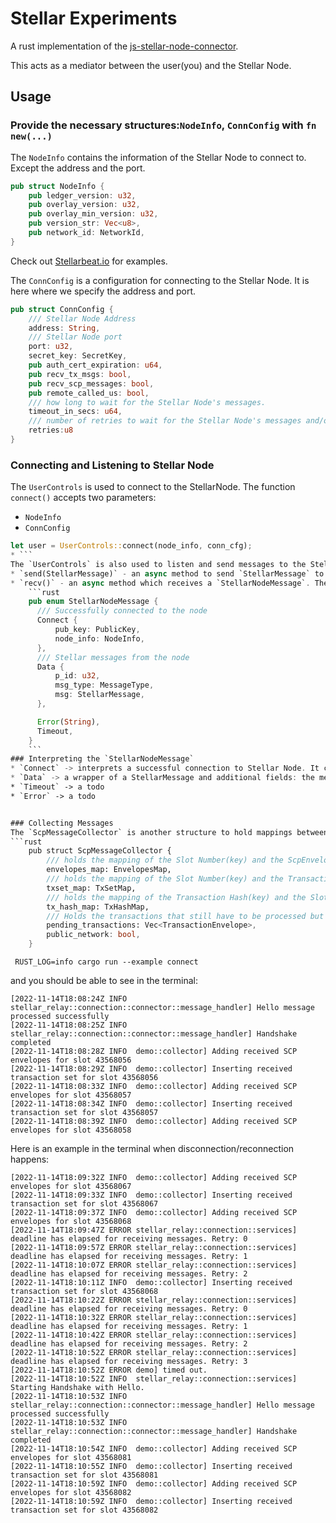 # Stellar Experiments

A rust implementation of the [js-stellar-node-connector](https://github.com/stellarbeat/js-stellar-node-connector).

This acts as a mediator between the user(you) and the Stellar Node.

## Usage
### Provide the necessary structures:`NodeInfo`, `ConnConfig` with `fn new(...)`
The `NodeInfo` contains the information of the Stellar Node to connect to. Except the address and the port.
```rust
pub struct NodeInfo {
    pub ledger_version: u32,
    pub overlay_version: u32,
    pub overlay_min_version: u32,
    pub version_str: Vec<u8>,
    pub network_id: NetworkId,
}
```
Check out [Stellarbeat.io](https://stellarbeat.io/) for examples.

The `ConnConfig` is a configuration for connecting to the Stellar Node. It is here where we specify the address and port.
```rust
pub struct ConnConfig {
    /// Stellar Node Address
    address: String,
    /// Stellar Node port
    port: u32,
    secret_key: SecretKey,
    pub auth_cert_expiration: u64,
    pub recv_tx_msgs: bool,
    pub recv_scp_messages: bool,
    pub remote_called_us: bool,
    /// how long to wait for the Stellar Node's messages.
    timeout_in_secs: u64,
    /// number of retries to wait for the Stellar Node's messages and/or to connect back to it.
    retries:u8
}
```

### Connecting and Listening to Stellar Node
The `UserControls` is used to connect to the StellarNode. The function `connect()` accepts two parameters:
* `NodeInfo`
* `ConnConfig`
```rust
let user = UserControls::connect(node_info, conn_cfg);
* ```
The `UserControls` is also used to listen and send messages to the Stellar Node. 
* `send(StellarMessage)` - an async method to send `StellarMessage` to the StellarNode
* `recv()` - an async method which receives a `StellarNodeMessage`. The `StellarNodeMessage` is an enum of 4 variants:
    ```rust
    pub enum StellarNodeMessage {
      /// Successfully connected to the node
      Connect {
          pub_key: PublicKey,
          node_info: NodeInfo,
      },
      /// Stellar messages from the node
      Data {
          p_id: u32,
          msg_type: MessageType,
          msg: StellarMessage,
      },

      Error(String),
      Timeout,
    }
    ```
### Interpreting the `StellarNodeMessage`
* `Connect` -> interprets a successful connection to Stellar Node. It contains the PublicKey and the NodeInfo
* `Data` -> a wrapper of a StellarMessage and additional fields: the message type and the unique p_id(process id)
* `Timeout` -> a todo
* `Error` -> a todo


### Collecting Messages
The `ScpMessageCollector` is another structure to hold mappings between the slots, transactions, transactionsets, and their hashes.
```rust
    pub struct ScpMessageCollector {
        /// holds the mapping of the Slot Number(key) and the ScpEnvelopes(value)
        envelopes_map: EnvelopesMap,
        /// holds the mapping of the Slot Number(key) and the TransactionSet(value)
        txset_map: TxSetMap,
        /// holds the mapping of the Transaction Hash(key) and the Slot Number(value)
        tx_hash_map: TxHashMap,
        /// Holds the transactions that still have to be processed but were not because not enough scp messages are available yet.
        pending_transactions: Vec<TransactionEnvelope>,
        public_network: bool,
    }
```

```
 RUST_LOG=info cargo run --example connect
```
and you should be able to see in the terminal:
```
[2022-11-14T18:08:24Z INFO  stellar_relay::connection::connector::message_handler] Hello message processed successfully
[2022-11-14T18:08:25Z INFO  stellar_relay::connection::connector::message_handler] Handshake completed
[2022-11-14T18:08:28Z INFO  demo::collector] Adding received SCP envelopes for slot 43568056
[2022-11-14T18:08:29Z INFO  demo::collector] Inserting received transaction set for slot 43568056
[2022-11-14T18:08:33Z INFO  demo::collector] Adding received SCP envelopes for slot 43568057
[2022-11-14T18:08:34Z INFO  demo::collector] Inserting received transaction set for slot 43568057
[2022-11-14T18:08:39Z INFO  demo::collector] Adding received SCP envelopes for slot 43568058

```

Here is an example in the terminal when disconnection/reconnection happens:
```
[2022-11-14T18:09:32Z INFO  demo::collector] Adding received SCP envelopes for slot 43568067
[2022-11-14T18:09:33Z INFO  demo::collector] Inserting received transaction set for slot 43568067
[2022-11-14T18:09:37Z INFO  demo::collector] Adding received SCP envelopes for slot 43568068
[2022-11-14T18:09:47Z ERROR stellar_relay::connection::services] deadline has elapsed for receiving messages. Retry: 0
[2022-11-14T18:09:57Z ERROR stellar_relay::connection::services] deadline has elapsed for receiving messages. Retry: 1
[2022-11-14T18:10:07Z ERROR stellar_relay::connection::services] deadline has elapsed for receiving messages. Retry: 2
[2022-11-14T18:10:11Z INFO  demo::collector] Inserting received transaction set for slot 43568068
[2022-11-14T18:10:22Z ERROR stellar_relay::connection::services] deadline has elapsed for receiving messages. Retry: 0
[2022-11-14T18:10:32Z ERROR stellar_relay::connection::services] deadline has elapsed for receiving messages. Retry: 1
[2022-11-14T18:10:42Z ERROR stellar_relay::connection::services] deadline has elapsed for receiving messages. Retry: 2
[2022-11-14T18:10:52Z ERROR stellar_relay::connection::services] deadline has elapsed for receiving messages. Retry: 3
[2022-11-14T18:10:52Z ERROR demo] timed out.
[2022-11-14T18:10:52Z INFO  stellar_relay::connection::services] Starting Handshake with Hello.
[2022-11-14T18:10:53Z INFO  stellar_relay::connection::connector::message_handler] Hello message processed successfully
[2022-11-14T18:10:53Z INFO  stellar_relay::connection::connector::message_handler] Handshake completed
[2022-11-14T18:10:54Z INFO  demo::collector] Adding received SCP envelopes for slot 43568081
[2022-11-14T18:10:55Z INFO  demo::collector] Inserting received transaction set for slot 43568081
[2022-11-14T18:10:59Z INFO  demo::collector] Adding received SCP envelopes for slot 43568082
[2022-11-14T18:10:59Z INFO  demo::collector] Inserting received transaction set for slot 43568082
```
